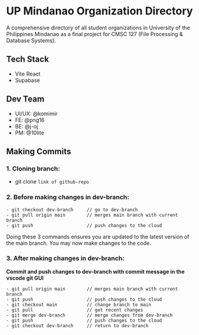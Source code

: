 # UP Mindanao Organization Directory
A comprehensive directory of all student organizations in University of the Philippines Mindanao as a final project for CMSC 127 (File Processing & Database Systems).

## Tech Stack
- Vite React
- Supabase

## Dev Team
- UI/UX: @komimir
- FE: @png16
- BE: @j-oj
- PM: @10lite

## Making Commits
### 1. Cloning branch:
- git clone `link of github-repo`

### 2. Before making changes in dev-branch:
```
- git checkout dev-branch     // go to dev-branch
- git pull origin main        // merges main branch with current branch
- git push                    // push changes to the cloud 
```
Doing these 3 commands ensures you are updated to the latest version of the main branch. You may now make changes to the code.


### 3. After making changes in dev-branch:

__Commit and push changes to dev-branch with commit message in the vscode git GUI__
```
- git pull origin main        // merges main branch with current branch
- git push                    // push changes to the cloud 
- git checkout main           // change branch to main
- git pull                    // get recent changes 
- git merge dev-branch        // merge changes from dev-branch
- git push                    // push changes to the cloud 
- git checkout dev-branch     // return to dev-branch
```